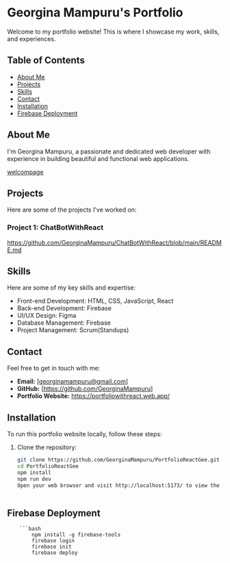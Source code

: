 # Georgina Mampuru's Portfolio

Welcome to my portfolio website! This is where I showcase my work, skills, and experiences.

## Table of Contents

- [About Me](#about-me)
- [Projects](#work)
- [Skills](#skills)
- [Contact](#contact)
- [Installation](#installation)
- [Firebase Deployment](#firebase-deployment)


## About Me

I'm Georgina Mampuru, a passionate and dedicated web developer with experience in building beautiful and functional web applications.

[welcompage](https://github.com/GeorginaMampuru/PortfolioReactGee/assets/66384787/5e7ef1c0-7f1c-42a9-ac4e-e31d65312473)


## Projects

Here are some of the projects I've worked on:

### Project 1: ChatBotWithReact

https://github.com/GeorginaMampuru/ChatBotWithReact/blob/main/README.md



## Skills

Here are some of my key skills and expertise:

- Front-end Development: HTML, CSS, JavaScript, React
- Back-end Development: Firebase
- UI/UX Design: Figma
- Database Management: Firebase
- Project Management: Scrum(Standups)


## Contact

Feel free to get in touch with me:

- **Email:** [georginamampuru@gmail.com]
- **GitHub:** [https://github.com/GeorginaMampuru]
- **Portfolio Website:** https://portfoliowithreact.web.app/

## Installation

To run this portfolio website locally, follow these steps:

1. Clone the repository:

   ```bash
   git clone https://github.com/GeorginaMampuru/PortfolioReactGee.git
   cd PortfolioReactGee
   npm install
   npm run dev
   Open your web browser and visit http://localhost:5173/ to view the website locally.```
  
  ## Firebase Deployment
        ```bash
            npm install -g firebase-tools
            firebase login
            firebase init
            firebase deploy



